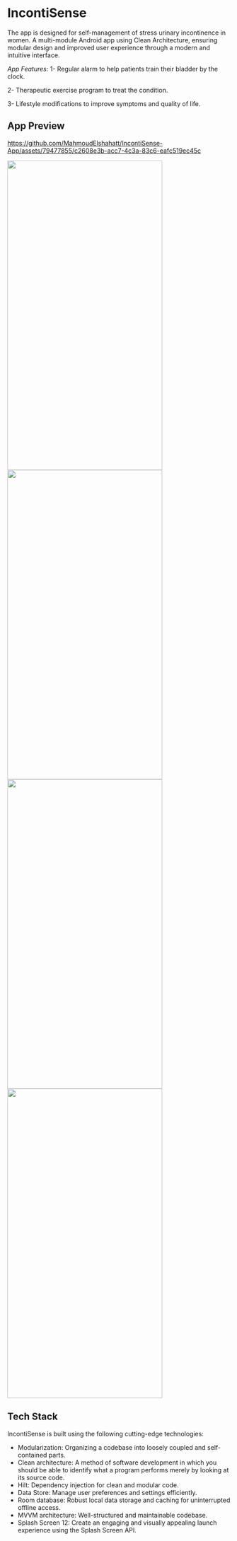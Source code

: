 # IncontiSense

The app is designed for self-management of stress urinary incontinence in women. A multi-module Android app using Clean Architecture, ensuring modular design and improved user experience through a modern and intuitive interface.

*App Features:*
1- Regular alarm to help patients train their bladder by the clock.

2- Therapeutic exercise program to treat the condition.

3- Lifestyle modifications to improve symptoms and  quality of life.


## App Preview



https://github.com/MahmoudElshahatt/IncontiSense-App/assets/79477855/c2608e3b-acc7-4c3a-83c6-eafc519ec45c



<img src="https://github.com/MahmoudElshahatt/Sh-musify/assets/79477855/38d62f3b-3859-48e8-9341-b5e250d29a2e" width="350" height="700">
<img src="https://github.com/MahmoudElshahatt/Sh-musify/assets/79477855/7208cc54-7a6f-4573-a645-7538c8d10d61" width="350" height="700">
<img src="https://github.com/MahmoudElshahatt/Sh-musify/assets/79477855/d4d76b70-3c95-47b5-ac59-a94e728c4868" width="350" height="700">
<img src="https://github.com/MahmoudElshahatt/Sh-musify/assets/79477855/7ad3b0c0-3988-4bd6-b3b7-ee1b4963d6f7" width="350" height="700">


## Tech Stack

IncontiSense is built using the following cutting-edge technologies:

* Modularization: Organizing a codebase into loosely coupled and self-contained parts.
* Clean architecture: A method of software development in which you should be able to identify what a program performs merely by looking at its source code.
* Hilt: Dependency injection for clean and modular code.
* Data Store: Manage user preferences and settings efficiently.
* Room database: Robust local data storage and caching for uninterrupted offline access.
* MVVM architecture: Well-structured and maintainable codebase.
* Splash Screen 12: Create an engaging and visually appealing launch experience using the Splash Screen API.



